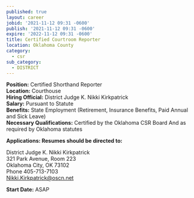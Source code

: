 ```yaml
---
published: true
layout: career
jobid: '2021-11-12 09:31 -0600'
publish: '2021-11-12 09:31 -0600'
expire: '2022-11-12 09:31 -0600'
title: Certified Courtroom Reporter
location: Oklahoma County
category:
  - csr
sub_category:
  - DISTRICT
---
```

**Position:** Certified Shorthand Reporter  
**Location:** Courthouse  
**Hiring Official:** District Judge K. Nikki Kirkpatrick  
**Salary:** Pursuant to Statute  
**Benefits:** State Employment (Retirement, Insurance Benefits, Paid Annual and Sick Leave)  
**Necessary Qualifications:** Certified by the Oklahoma CSR Board And as required by Oklahoma statutes

**Applications: Resumes should be directed to:**

District Judge K. Nikki Kirkpatrick  
321 Park Avenue, Room 223  
Oklahoma City, OK  73102  
Phone 405-713-7103  
[Nikki.Kirkpatrick@oscn.net](mailto:Nikki.Kirkpatrick@oscn.net)


**Start Date:** ASAP
